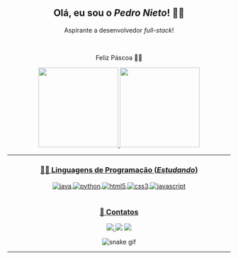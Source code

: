 <div align="center">
<h2> Olá, eu sou o <i>Pedro Nieto</i>! 👋🏼 </h2>
<p> Aspirante a desenvolvedor <i>full-stack</i>! </p>
<br>
<p> Feliz Páscoa 🐰🍫 </p>
</div>

<div align="center">
<a href="https://github.com/Pedroo-Nietoo"/>   
  
<img height="180em" src="https://github-readme-stats.vercel.app/api?username=Pedroo-Nietoo&theme=highcontrast&show_icons=true&locale=pt-br&title_color=353935&text__color=353935&icon_color=353935&bg_color=DEG,fff700,ffffe0,00ff7f,bdfcc9,ffc0cb,ffa07a,b573dc,dda0dd,c8a2c8,ee82ee,87ceeb,00cccc,40e0D0&include_all_commits=true&count_private=true"/>
  
<img height="180em" src="https://github-readme-stats.vercel.app/api/top-langs/?username=Pedroo-Nietoo&theme=highcontrast&layout=compact&locale=pt-br&title_color=FFFFFF&text__color=FFFFFF&bg_color=DEG,40e0D0,00cccc,87ceeb,ee82ee,c8a2c8,dda0dd,b573dc,ffa07a,ffc0cb,bdfcc9,00ff7f,ffffe0,fff700&langs_count=10"/>
</div>
<hr>

<div align="center" style="display: inline_block">
  
### 👨‍💻 Linguagens de Programação (_Estudando_)
  <img align="center" alt="java" src="https://img.shields.io/badge/Java-ffcd86?style=for-the-badge&logo=java&logoColor=ff5000"/>
  <img align="center" alt="python" src="https://img.shields.io/badge/Python-00a2fc?style=for-the-badge&logo=python&logoColor=3776AB"/>
  <img align="center" alt="html5" src="https://img.shields.io/badge/HTML5-ffa07a?style=for-the-badge&logo=html5&logoColor=E34F26"/>
  <img align="center" alt="css3" src="https://img.shields.io/badge/CSS3-40e0D0?style=for-the-badge&logo=css3&logoColor=1572B6"/>
  <img align="center" alt="javascript" src="https://img.shields.io/badge/JavaScript-fff700?style=for-the-badge&logo=javascript&logoColor=black"/>
</div>
<br>

<div align="center" target="_blank">
  
### 📧 Contatos
  <img src="https://img.shields.io/badge/Gmail-00a2fc?style=for-the-badge&logo=gmail&logoColor=D14836"/>
  
  <a href="https://www.instagram.com/pedroonietoo/">
  <img src="https://img.shields.io/badge/Instagram-ffa07a?style=for-the-badge&logo=instagram&logoColor=E4405F"/></a>
  
  <a href="https://www.linkedin.com/in/pedro-nieto-645299235/">
  <img src="https://img.shields.io/badge/LinkedIn-fff700?style=for-the-badge&logo=linkedin&logoColor=00B2FF"/></a>
</div>

<div align="center">
  
  ![snake gif](https://github.com/Pedroo-Nietoo/Pedroo-Nietoo/blob/output/github-contribution-grid-snake.svg)
</div>
<hr>

